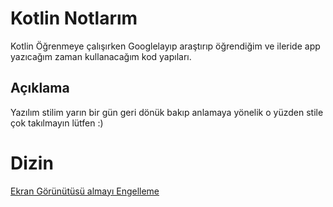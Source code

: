 # Kotlin Notlarım

Kotlin Öğrenmeye çalışırken Googlelayıp araştırıp öğrendiğim ve ileride app yazıcağım zaman kullanacağım kod yapıları.


## Açıklama 

Yazılım stilim yarın bir gün geri dönük bakıp anlamaya yönelik o yüzden stile çok takılmayın lütfen :)

# Dizin 

[Ekran Görünütüsü almayı Engelleme](https://github.com/muhammetardayildiz/kotlinnotlarim/blob/main/EkranGoruntusuEngelleme.md)
